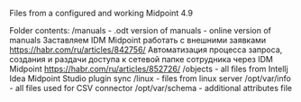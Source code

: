 Files from a configured and working Midpoint 4.9

Folder contents:
  /manuals
    - .odt version of manuals
    - online version of manuals
      Заставляем IDM Midpoint работать с внешними заявками https://habr.com/ru/articles/842756/
      Автоматизация процесса запроса, создания и раздачи доступа к сетевой папке сотрудника через IDM Midpoint https://habr.com/ru/articles/852726/
  /objects
    - all files from Intellj Idea Midpoint Studio plugin sync
  /linux
    - files from linux server
      /opt/var/info
        - all files used for CSV connector
      /opt/var/schema
        - additional attributes file
